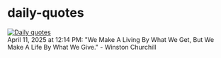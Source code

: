 # daily-quotes
[![Daily quotes](https://github.com/ceepu8/daily-quotes/actions/workflows/daily-quote.yml/badge.svg)](https://github.com/ceepu8/daily-quotes/actions/workflows/daily-quote.yml)<br/>
April 11, 2025 at 12:14 PM: "We Make A Living By What We Get, But We Make A Life By What We Give." - Winston Churchill
